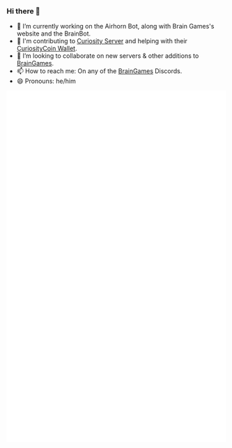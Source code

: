 ### Hi there 👋

- 🔭 I’m currently working on the Airhorn Bot, along with Brain Games's website and the BrainBot.
- 📝 I'm contributing to [Curiosity Server](https://github.com/Curiosity-Developmement) and helping with their [CuriosityCoin Wallet](https://github.com/GrantBGreat/Curiositycoin-gui-wallet).
- 👯 I’m looking to collaborate on new servers & other additions to [BrainGames](https://github.com/The-Brain-Games).
- 📫 How to reach me: On any of the [BrainGames](https://realbraingames.com/#/) Discords.
- 😄 Pronouns: he/him

![Metrics](https://github.com/GrantBGreat/GrantBGreat/blob/main/github-metrics.svg)
